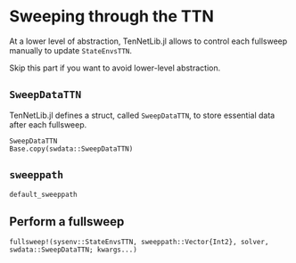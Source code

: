 # Sweeping through the TTN

At a lower level of abstraction, TenNetLib.jl allows to control each fullsweep
 manually to update `StateEnvsTTN`.

Skip this part if you want to avoid lower-level abstraction.

## `SweepDataTTN`

TenNetLib.jl defines a struct, called  `SweepDataTTN`, to store essential data after each fullsweep.

```@docs
SweepDataTTN
Base.copy(swdata::SweepDataTTN)
```
## `sweeppath`

```@docs
default_sweeppath
```

## Perform a fullsweep

```@docs
fullsweep!(sysenv::StateEnvsTTN, sweeppath::Vector{Int2}, solver, swdata::SweepDataTTN; kwargs...)
```

